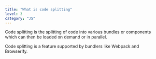 ```yaml
---
title: "What is code splitting"
level: 3
category: "JS"
---
```


Code splitting is the splitting of code into various bundles or components which can then be loaded on demand or in parallel.

Code splitting is a feature supported by bundlers like Webpack and Browserify.
